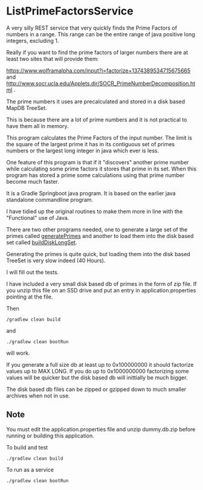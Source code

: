 # ListPrimeFactorsService

A very silly REST service that very quickly finds the Prime Factors of numbers in a range. This range can be the entire range of java positive long integers, excluding 1. 

Really if you want to find the prime factors of larger numbers there are at least two sites that will provide them: 

https://www.wolframalpha.com/input?i=factorize+1374389534715675665 and http://www.socr.ucla.edu/Applets.dir/SOCR_PrimeNumberDecomposition.html .

The prime numbers it uses are precalculated and stored in a disk based MapDB TreeSet.

This is because there are a lot of prime numbers and it is not practical to have them all in memory.

This program calculates the Prime Factors of the input number. The limit is the square of the largest prime it has in its contiguous set of primes numbers or the largest long integer in java which ever is less.

One feature of this program is that if it "discovers" another prime number while calculating some prime factors it stores that prime in its set. When this program has stored a prime some calculations using that prime number become much faster.

It is a Gradle Springboot java program. It is based on the earlier java standalone commandline program.

I have tidied up the original routines to make them more in line with the "Functional" use of Java.

There are two other programs needed, one to generate a large set of the primes called [generatePrimes](https://github.com/matthewvcarey1/generatePrimes) and another to load them into the disk based set called [buildDiskLongSet](https://github.com/matthewvcarey1/BuildDiskLongSet). 

Generating the primes is quite quick, but loading them into the disk based TreeSet is very slow indeed (40 Hours).

I will fill out the tests.

I have included a very small disk based db of primes in the form of zip file. If you unzip this file on an SSD drive and put an entry in application.properties pointing at the file. 

Then 
```
/gradlew clean build
```
 and 
``` 
./gradlew clean bootRun
```
will work.

If you generate a full size db at least up to 0x100000000 it should factorize values up to MAX LONG. If you do up to 0x1000000000 factorizing some values will be quicker but the disk based db will inittially be much bigger.

The disk based db files can be zipped or gzipped down to much smaller archives when not in use.

## Note

You must edit the application.properties file and unzip dummy.db.zip before running or building this application.


To build and test
```
./gradlew clean build
```

To run as a service
```
./gradlew clean bootRun
```

